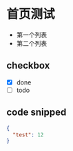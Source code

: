 # 首页测试

- 第一个列表
- 第二个列表

## checkbox

- [x] done
- [ ] todo

## code snipped

```json
{
  "test": 12
}
```

